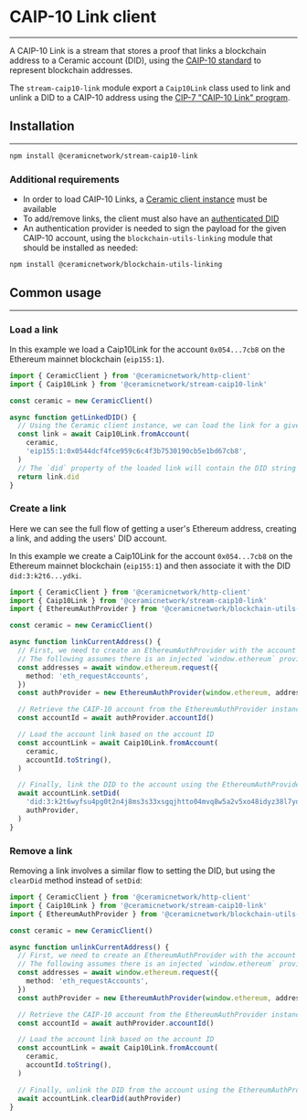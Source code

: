 # **CAIP-10 Link client**

---

A CAIP-10 Link is a stream that stores a proof that links a blockchain address to a Ceramic account (DID), using the [CAIP-10 standard](https://github.com/ChainAgnostic/CAIPs/blob/master/CAIPs/caip-10.md) to represent blockchain addresses.

The `stream-caip10-link` module export a `Caip10Link` class used to link and unlink a DID to a CAIP-10 address using the [CIP-7 "CAIP-10 Link" program](../../docs/advanced/standards/stream-programs/caip10-link.md).

## **Installation**

---

```sh
npm install @ceramicnetwork/stream-caip10-link
```

### **Additional requirements**

- In order to load CAIP-10 Links, a [Ceramic client instance](../core-clients/ceramic-http.md) must be available
- To add/remove links, the client must also have an [authenticated DID](../core-clients/did-jsonrpc.md)
- An authentication provider is needed to sign the payload for the given CAIP-10 account, using the `blockchain-utils-linking` module that should be installed as needed:

```sh
npm install @ceramicnetwork/blockchain-utils-linking
```

## **Common usage**

---

### **Load a link**

In this example we load a Caip10Link for the account `0x054...7cb8` on the Ethereum mainnet blockchain (`eip155:1`).

```ts
import { CeramicClient } from '@ceramicnetwork/http-client'
import { Caip10Link } from '@ceramicnetwork/stream-caip10-link'

const ceramic = new CeramicClient()

async function getLinkedDID() {
  // Using the Ceramic client instance, we can load the link for a given CAIP-10 account
  const link = await Caip10Link.fromAccount(
    ceramic,
    'eip155:1:0x0544dcf4fce959c6c4f3b7530190cb5e1bd67cb8',
  )
  // The `did` property of the loaded link will contain the DID string value if set
  return link.did
}
```

### **Create a link**

Here we can see the full flow of getting a user's Ethereum address, creating a link, and adding the users' DID account.

In this example we create a Caip10Link for the account `0x054...7cb8` on the Ethereum mainnet blockchain (`eip155:1`) and then associate it with the DID `did:3:k2t6...ydki`.

```ts
import { CeramicClient } from '@ceramicnetwork/http-client'
import { Caip10Link } from '@ceramicnetwork/stream-caip10-link'
import { EthereumAuthProvider } from '@ceramicnetwork/blockchain-utils-linking'

const ceramic = new CeramicClient()

async function linkCurrentAddress() {
  // First, we need to create an EthereumAuthProvider with the account currently selected
  // The following assumes there is an injected `window.ethereum` provider
  const addresses = await window.ethereum.request({
    method: 'eth_requestAccounts',
  })
  const authProvider = new EthereumAuthProvider(window.ethereum, addresses[0])

  // Retrieve the CAIP-10 account from the EthereumAuthProvider instance
  const accountId = await authProvider.accountId()

  // Load the account link based on the account ID
  const accountLink = await Caip10Link.fromAccount(
    ceramic,
    accountId.toString(),
  )

  // Finally, link the DID to the account using the EthereumAuthProvider instance
  await accountLink.setDid(
    'did:3:k2t6wyfsu4pg0t2n4j8ms3s33xsgqjhtto04mvq8w5a2v5xo48idyz38l7ydki',
    authProvider,
  )
}
```

### **Remove a link**

Removing a link involves a similar flow to setting the DID, but using the `clearDid` method instead of `setDid`:

```ts
import { CeramicClient } from '@ceramicnetwork/http-client'
import { Caip10Link } from '@ceramicnetwork/stream-caip10-link'
import { EthereumAuthProvider } from '@ceramicnetwork/blockchain-utils-linking'

const ceramic = new CeramicClient()

async function unlinkCurrentAddress() {
  // First, we need to create an EthereumAuthProvider with the account currently selected
  // The following assumes there is an injected `window.ethereum` provider
  const addresses = await window.ethereum.request({
    method: 'eth_requestAccounts',
  })
  const authProvider = new EthereumAuthProvider(window.ethereum, addresses[0])

  // Retrieve the CAIP-10 account from the EthereumAuthProvider instance
  const accountId = await authProvider.accountId()

  // Load the account link based on the account ID
  const accountLink = await Caip10Link.fromAccount(
    ceramic,
    accountId.toString(),
  )

  // Finally, unlink the DID from the account using the EthereumAuthProvider instance
  await accountLink.clearDid(authProvider)
}
```

<!--
## Additional Resources

- [CIP-10: CAIP10 Link Specification](https://github.com/ceramicnetwork/CIP/blob/main/CIPs/CIP-8/CIP-8.md)
- [Complete CAIP10Link.js API Reference]()

## Next Steps

---

- [Next step 1]()
-->
